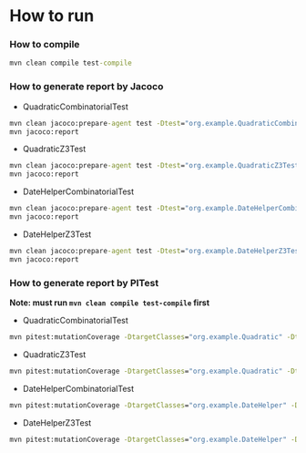 # How to run


### How to compile
```cmd
mvn clean compile test-compile
```

### How to generate report by Jacoco
- QuadraticCombinatorialTest
```cmd
mvn clean jacoco:prepare-agent test -Dtest="org.example.QuadraticCombinatorialTest" -DtestFailureIgnore=true
mvn jacoco:report
```
- QuadraticZ3Test
```cmd
mvn clean jacoco:prepare-agent test -Dtest="org.example.QuadraticZ3Test" -DtestFailureIgnore=true
mvn jacoco:report
```
- DateHelperCombinatorialTest
```cmd
mvn clean jacoco:prepare-agent test -Dtest="org.example.DateHelperCombinatorialTest" -DtestFailureIgnore=true
mvn jacoco:report 
```
- DateHelperZ3Test
```cmd
mvn clean jacoco:prepare-agent test -Dtest="org.example.DateHelperZ3Test" -DtestFailureIgnore=true
mvn jacoco:report
```

### How to generate report by PITest
**Note: must run ```mvn clean compile test-compile``` first**

- QuadraticCombinatorialTest
```cmd
mvn pitest:mutationCoverage -DtargetClasses="org.example.Quadratic" -DtargetTests="org.example.QuadraticCombinatorialTest"
```
- QuadraticZ3Test
```cmd
mvn pitest:mutationCoverage -DtargetClasses="org.example.Quadratic" -DtargetTests="org.example.QuadraticZ3Test"
```
- DateHelperCombinatorialTest
```cmd
mvn pitest:mutationCoverage -DtargetClasses="org.example.DateHelper" -DtargetTests="DateHelperCombinatorialTest"
```
- DateHelperZ3Test
```cmd
mvn pitest:mutationCoverage -DtargetClasses="org.example.DateHelper" -DtargetTests="DateHelperZ3Test"
```
